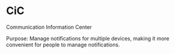 # CiC
Communication Information Center

Purpose: Manage notifications for multiple devices, making it more
convenient for people to manage notifications.
